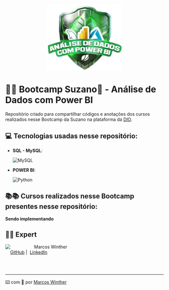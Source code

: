 <p align="center">
    <img width="240" src=".github/assets/bootcamp_suzano.png">
</p>

# 👨‍💻 Bootcamp Suzano🍃 - Análise de Dados com Power BI

Repositório criado para compartilhar códigos e anotações dos cursos realizados nesse Bootcamp da Suzano na plataforma da [DIO](https://www.dio.me/).


## 💻 Tecnologias usadas nesse repositório:

- **SQL - MySQL**:
   <div>
      <img alt="MySQL" src="https://img.shields.io/badge/MySQL-005C84?style=for-the-badge&logo=mysql&logoColor=white">
   </div>
   
- **POWER BI**:
   <div>
      <img alt="Python" src="https://img.shields.io/badge/PowerBI-F2C811?style=for-the-badge&logo=Power%20BI&logoColor=white">
   </div>


## 📚📚 Cursos realizados nesse Bootcamp presentes nesse repositório:

**Sendo implementando**


## 👨‍💻 Expert

<p>
    <img 
      align=left 
      margin=10 
      width=80 
      src="https://avatars.githubusercontent.com/u/44624583?v=4"
    />
    <p>&nbsp&nbsp&nbspMarcos Winther<br>
    &nbsp&nbsp&nbsp
    <a href="https://github.com/MarcosWinther">
    GitHub</a>&nbsp;|&nbsp;
    <a href="https://www.linkedin.com/in/marcoswinthersilva/">LinkedIn</a>
    </p>
</p>
<br/><br/>

---

⌨️ com 💜 por [Marcos Winther](https://github.com/MarcosWinther)
